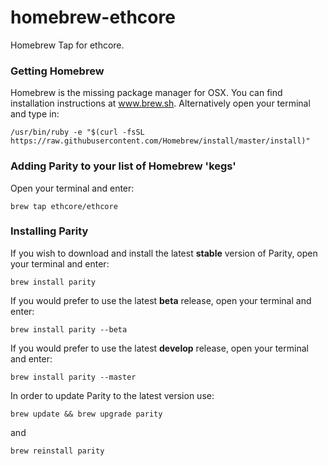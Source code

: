 # homebrew-ethcore
Homebrew Tap for ethcore.

### Getting Homebrew

Homebrew is the missing package manager for OSX. You can find installation instructions at www.brew.sh. Alternatively open your terminal and type in:

```
/usr/bin/ruby -e "$(curl -fsSL https://raw.githubusercontent.com/Homebrew/install/master/install)"
```

### Adding Parity to your list of Homebrew 'kegs'

Open your terminal and enter:

```
brew tap ethcore/ethcore
```

### Installing Parity

If you wish to download and install the latest **stable** version of Parity, open your terminal and enter:

```
brew install parity
```

If you would prefer to use the latest **beta** release, open your terminal and enter:

```
brew install parity --beta
```

If you would prefer to use the latest **develop** release, open your terminal and enter:

```
brew install parity --master
```

In order to update Parity to the latest version use:

```
brew update && brew upgrade parity
```

and

```
brew reinstall parity
```
